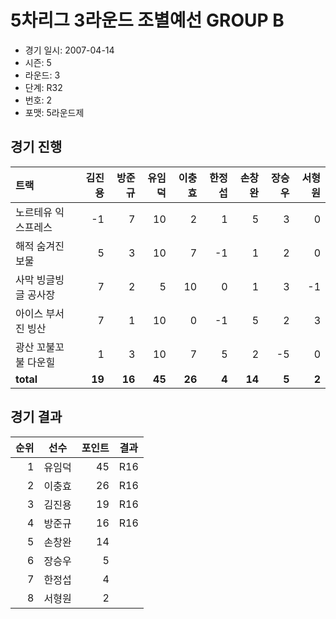 # 5차리그 3라운드 조별예선 GROUP B

- 경기 일시: 2007-04-14
- 시즌: 5
- 라운드: 3
- 단계: R32
- 번호: 2
- 포맷: 5라운드제





## 경기 진행

| 트랙 | 김진용 | 방준규 | 유임덕 | 이충효 | 한정섭 | 손창완 | 장승우 | 서형원 |
|:---|---:|---:|---:|---:|---:|---:|---:|---:|
| 노르테유 익스프레스 | -1 | 7 | 10 | 2 | 1 | 5 | 3 | 0 |
| 해적 숨겨진 보물 | 5 | 3 | 10 | 7 | -1 | 1 | 2 | 0 |
| 사막 빙글빙글 공사장 | 7 | 2 | 5 | 10 | 0 | 1 | 3 | -1 |
| 아이스 부서진 빙산 | 7 | 1 | 10 | 0 | -1 | 5 | 2 | 3 |
| 광산 꼬불꼬불 다운힐 | 1 | 3 | 10 | 7 | 5 | 2 | -5 | 0 |
| __total__ | __19__ | __16__ | __45__ | __26__ | __4__ | __14__ | __5__ | __2__ |




## 경기 결과

| 순위 | 선수 | 포인트 | 결과 |
|---:|:---:|---:|:---:|
| 1 | 유임덕 | 45 | R16 |
| 2 | 이충효 | 26 | R16 |
| 3 | 김진용 | 19 | R16 |
| 4 | 방준규 | 16 | R16 |
| 5 | 손창완 | 14 |  |
| 6 | 장승우 | 5 |  |
| 7 | 한정섭 | 4 |  |
| 8 | 서형원 | 2 |  |

